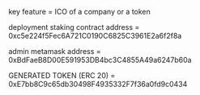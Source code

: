 key feature = ICO of a company or a token 

deployment staking contract address = 0xc5e224f5Fec6A721C0190C6825C3961E2a6f2f8a

admin metamask address = 0xBdFaeB8D00E591953DB4bc3C4855A49a6247b60a



GENERATED TOKEN (ERC 20)  =  0xE7bb8C9c65db30498F4935332F7f36a0fd9c0434
